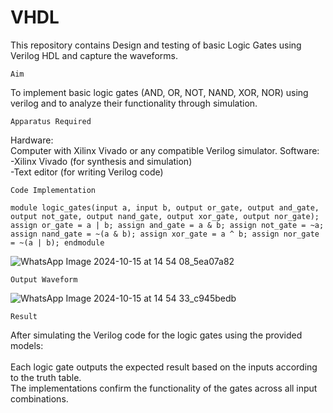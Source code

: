 # VHDL
This repository contains Design and testing of basic Logic Gates using Verilog HDL and capture the waveforms.

`Aim`

To implement basic logic gates (AND, OR, NOT, NAND, XOR, NOR) using verilog and to analyze their functionality through simulation.

`Apparatus Required`

Hardware: <br>
Computer with Xilinx Vivado or any compatible Verilog simulator.
Software: <br>
-Xilinx Vivado (for synthesis and simulation)<br>
-Text editor (for writing Verilog code)<br>

`Code Implementation`

`module logic_gates(input a, input b, output or_gate, output and_gate, output not_gate, output nand_gate, output xor_gate, output nor_gate);
  assign or_gate = a | b;
  assign and_gate = a & b;
  assign not_gate = ~a;
  assign nand_gate = ~(a & b);
  assign xor_gate = a ^ b;
  assign nor_gate = ~(a | b);
endmodule`


![WhatsApp Image 2024-10-15 at 14 54 08_5ea07a82](https://github.com/user-attachments/assets/36256952-667e-42fa-8983-a1f36e010ecd)

`Output Waveform`

![WhatsApp Image 2024-10-15 at 14 54 33_c945bedb](https://github.com/user-attachments/assets/3ab5ebde-23ef-4a34-9d7f-cbe1777e9a79)

`Result`

After simulating the Verilog code for the logic gates using the provided models: <br>
<br>
Each logic gate outputs the expected result based on the inputs according to the truth table.<br>
The implementations confirm the functionality of the gates across all input combinations.<br>







